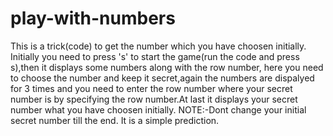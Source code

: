 # play-with-numbers
This is a trick(code) to get the number which you have  choosen initially.
Initially you need to press 's' to start the game(run the code and press s),then it displays some numbers along with the row number, here you need to choose the number and keep it secret,again the numbers are dispalyed for 3 times and you need to enter the row number where your secret number is by specifying the row number.At last it displays your secret number what you have choosen initially.
NOTE:-Dont change your initial secret number till the end. 
It is a simple prediction.

